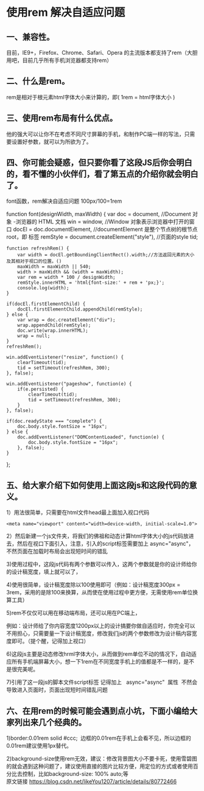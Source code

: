 使用rem 解决自适应问题
====
一、兼容性。
----

目前，IE9+，Firefox、Chrome、Safari、Opera 的主流版本都支持了rem（大胆用吧，目前几乎所有手机浏览器都支持rem）

二、什么是rem。
----

rem是相对于根元素html字体大小来计算的，即( 1rem = html字体大小 )

三、使用rem布局有什么优点。
---

他的强大可以让你不在考虑不同尺寸屏幕的手机，和制作PC端一样的写法，只需要设置好参数，就可以为所欲为了。

四、你可能会疑惑，但只要你看了这段JS后你会明白的，看不懂的小伙伴们，看了第五点的介绍你就会明白了。
------

font函数，rem解决自适应问题   100px/100=1rem


function font(designWidth, maxWidth) {
	var doc = document, //Document 对象 -浏览器的 HTML 文档
		win = window, //Window 对象表示浏览器中打开的窗口
		docEl = doc.documentElement, //documentElement 是整个节点树的根节点root，即<html> 标签
		remStyle = document.createElement("style"),  //页面的style
		tid;
		
	function refreshRem() {
		var width = docEl.getBoundingClientRect().width;//方法返回元素的大小及其相对于视口的位置。()
		maxWidth = maxWidth || 540;
		width > maxWidth && (width = maxWidth);
		var rem = width * 100 / designWidth;
		remStyle.innerHTML = 'html{font-size:' + rem + 'px;}';
		console.log(width);
	}

	if(docEl.firstElementChild) {
		docEl.firstElementChild.appendChild(remStyle);
	} else {
		var wrap = doc.createElement("div");
		wrap.appendChild(remStyle);
		doc.write(wrap.innerHTML);
		wrap = null;
	}
	refreshRem();

	win.addEventListener("resize", function() {
		clearTimeout(tid);
		tid = setTimeout(refreshRem, 300);
	}, false);

	win.addEventListener("pageshow", function(e) {
		if(e.persisted) {
			clearTimeout(tid);
			tid = setTimeout(refreshRem, 300);
		}
	}, false);

	if(doc.readyState === "complete") {
		doc.body.style.fontSize = "16px";
	} else {
		doc.addEventListener("DOMContentLoaded", function(e) {
			doc.body.style.fontSize = "16px";
		}, false);
	}
};


五、给大家介绍下如何使用上面这段js和这段代码的意义。
----

1）用法很简单，只需要在html文件head最上面加入视口代码

`<meta name="viewport" content="width=device-width, initial-scale=1.0">`

2）然后新建一个js文件夹，将我们的佛祖和动态计算html字体大小的js代码放进去，然后在视口下面引入，注意，引入的script标签需要加上 async="async"，不然页面在加载时布局会出现短时间的错乱

3)使用过程中，这段js代码有两个参数可以传入，这两个参数就是你的设计师给你的设计稿宽度，填上就可以了，

4)使用很简单，设计稿宽度除以100使用即可（例如：设计稿宽度300px = 3rem，采用的是除100来换算，从而使在使用过程中更方便，无需使用rem单位换算工具）

5)rem不仅仅可以用在移动端布局，还可以用在PC端上，

例如：设计师给了你内容宽度1200px以上的设计搞要你做自适应时，你完全可以不用担心，只需要量一下设计稿宽度，修改我们js的两个参数修改为设计稿内容宽度即可。（提个醒，记得加上视口）

6)这段js主要是动态修改hrml字体大小，从而做到rem单位不动的情况下，自动适应所有手机端屏幕大小，想一下1rem在不同宽度手机上的值都是不一样的，是不是很完美呢。

7)引用了这一段js的脚本文件script标签 记得加上   async="async"  属性  不然会导致进入页面时，页面出现短时间错乱问题

六、在用rem的时候可能会遇到点小坑，下面小编给大家列出来几个经典的。
----
1)border:0.01rem solid #ccc;  边框的0.01rem在手机上会看不见，所以边框的0.01rem建议使用1px替代。

2)background-size使用rem无效，建议：修改背景图大小不要卡死，使用雪碧图的就会遇到这种问题了，建议使用直接的图片比较方便，用定位的方式或者使用百分比去控制，比如background-size: 100% auto;等
<br>
原文链接  https://blog.csdn.net/likeYou1207/article/details/80772466